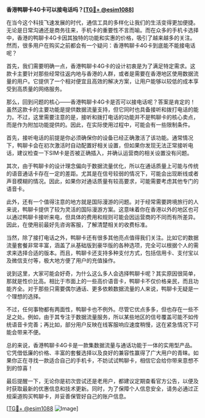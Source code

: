 **香港鸭聊卡4G卡可以接电话吗？[[TG💪+ @esim1088](https://t.me/s/esim1088)]**

在当今这个科技飞速发展的时代，通信工具的多样化让我们的生活变得更加便捷。无论是日常沟通还是商务往来，手机卡的重要性不言而喻。而在众多的手机卡选择中，香港的鸭聊卡4G卡因其独特的功能和实惠的价格，吸引了越来越多的关注。然而，很多用户在购买之前都会有一个疑问：香港鸭聊卡4G卡到底能不能接电话呢？

首先，我们需要明确一点，香港鸭聊卡4G卡的设计初衷是为了满足特定需求。这款卡主要针对那些经常往返内地与香港的人群，或者是需要在香港地区使用数据流量的用户。它提供了一个相对便宜且高效的解决方案，让用户能够以较低的成本享受到高质量的网络服务。

那么，回到问题的核心——香港鸭聊卡4G卡是否可以接电话呢？答案是肯定的！虽然这款卡的主要功能是提供数据流量支持，但它同时也具备接听和拨打电话的能力。不过，这里需要注意的是，接听和拨打电话的功能并不是鸭聊卡的核心卖点，而是作为附加功能提供的。因此，在实际使用过程中，可能会有一些限制条件。

首先，接听电话的前提是你必须确保你的设备已经正确激活了该功能。通常情况下，鸭聊卡会在初次激活时自动配置好相关设置，但如果你发现无法正常接听电话，建议检查一下SIM卡是否被正确插入，并确认运营商的相关设置没有问题。

其次，由于鸭聊卡的设计理念偏向于数据流量优化，所以在通话质量上可能与传统的语音通话卡存在一定的差距。尤其是在信号较弱的情况下，可能会出现断线或者声音模糊的情况。因此，如果你对通话质量有较高要求，可能需要考虑其他专门的语音卡。

此外，还有一个值得注意的地方就是国际漫游的问题。对于经常需要跨境旅行的人来说，鸭聊卡提供了较为灵活的国际漫游方案。这意味着你在香港以外的地区也可以通过鸭聊卡接听来电，但具体的费用和规则可能会因运营商的不同而有所差异。因此，在使用前最好先咨询客服，了解清楚相关的收费标准。

当然，除了接打电话之外，鸭聊卡还有很多其他亮点值得我们关注。比如它的数据流量套餐非常丰富，涵盖了从基础版到豪华版的各种选项，完全可以根据个人的需求来选择合适的版本。而且，鸭聊卡还支持多种支付方式，包括信用卡、支付宝以及微信支付等，极大地方便了用户的充值操作。

说到这里，大家可能会好奇，为什么这么多人会选择鸭聊卡呢？其实原因很简单，那就是性价比高。相比于市面上的一些高价语音卡，鸭聊卡不仅价格亲民，而且功能齐全。对于那些只需要偶尔通话、更多依赖数据流量的人来说，鸭聊卡无疑是一个理想的选择。

不过，任何事物都有两面性，鸭聊卡也不例外。尽管它优点多多，但也存在一些不足之处。例如，由于其专注于数据流量服务，所以某些地区的信号覆盖可能不如传统语音卡完善；再比如，部分用户反映在线客服响应速度稍慢，这在紧急情况下可能会带来不便。

总的来说，香港鸭聊卡4G卡是一款集数据流量与通话功能于一体的实用型产品。它凭借低廉的价格、丰富的套餐选择以及良好的兼容性赢得了广大用户的青睐。如果你正在寻找一款适合自己的手机卡，不妨试试鸭聊卡，相信它会给你带来意想不到的惊喜！

最后提醒一下，无论你是初次尝试还是老用户，都建议定期查看官方公告，以便及时获取最新的优惠信息和技术更新。同时，为了保障个人信息安全，请务必通过正规渠道购买鸭聊卡，并妥善保管好自己的账户信息。

[[TG💪+ @esim1088](https://t.me/s/esim1088) ![Image](https://i.postimg.cc/4NQfJmqS/Snipaste-2025-05-13-00-14-12.png)]